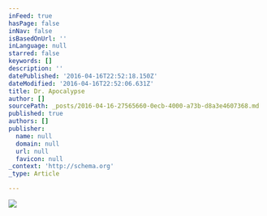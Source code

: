 ```yaml
---
inFeed: true
hasPage: false
inNav: false
isBasedOnUrl: ''
inLanguage: null
starred: false
keywords: []
description: ''
datePublished: '2016-04-16T22:52:18.150Z'
dateModified: '2016-04-16T22:52:06.631Z'
title: Dr. Apocalypse
author: []
sourcePath: _posts/2016-04-16-27565660-0ecb-4000-a73b-d8a3e4607368.md
published: true
authors: []
publisher:
  name: null
  domain: null
  url: null
  favicon: null
_context: 'http://schema.org'
_type: Article

---
```

![](https://the-grid-user-content.s3-us-west-2.amazonaws.com/715f4ab6-a34e-44c8-90f9-fdbfc1eb0784.jpg)
